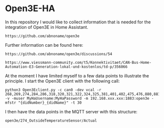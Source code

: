 # Open3E-HA 

In this repository I would like to collect information that is needed for the integration of Open3E in Home Assistant. 

    https://github.com/abnoname/open3e

Further information can be found here: 

    https://github.com/abnoname/open3e/discussions/54

    https://www.viessmann-community.com/t5/Konnektivitaet/CAN-Bus-Home-Automation-E3-Generation-lokal-und-kostenlos/td-p/356066

At the moment I have limited myself to a few data points to illustrate the principle. I start the Open3E client with the following call: 

    python3 Open3Eclient.py -c can0 -dev vcal -r 268,269,274,284,286,318,320,321,322,324,325,381,401,402,475,476,880,881,901,902,987,988,1415,1416,1643,1644,2346,2351,2352,2369,2370,2487,2569 -v -muser MyHaUsername:MyHaPassword -m 192.168.xxx.xxx:1883:open3e -mfstr "{didNumber}_{didName}" -t 30

I then have the data points in the MQTT server with this structure:

    open3e/274_OutsideTemperatureSensor/Actual

